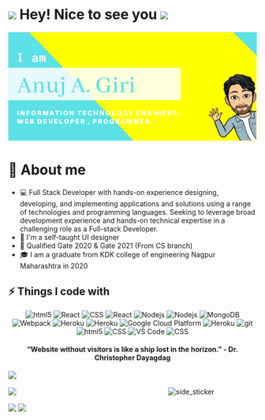 <h1><img src="https://emojis.slackmojis.com/emojis/images/1531849430/4246/blob-sunglasses.gif?1531849430" width="30"/> Hey! Nice to see you <img height="40" src="https://emoji.gg/assets/emoji/7333-parrotdance.gif"></h1>
<p align="left">
<img src="Anuj A. Giri (4) (1).png" alt="nametag" >
</p>

<h1>📖 About me</h1>

* 💻 Full Stack Developer with hands-on experience designing, developing, and implementing applications and solutions using a range of technologies and programming languages. Seeking to leverage broad development experience and hands-on technical expertise in a challenging role as a Full-stack Developer.
* 🎨 I'm a self-taught UI designer
* 📱  Qualified Gate 2020 & Gate 2021 (From CS branch)
* 🎓 I am a graduate from KDK college of engineering Nagpur Maharashtra in 2020
<!-- * 🌐 You can see some of my projects on [my portfolio]() -->

## ⚡ Things I code with

<p align="center">
   <img alt="html5" src="https://img.shields.io/badge/-HTML-E34F26?style=flat-square&logo=html5&logoColor=white" />
   <img alt="React" src="https://img.shields.io/badge/-CSS-45b8d8?style=flat-square&logo=CSS3&logoColor=white" />
  <img alt="CSS" src="https://img.shields.io/badge/-JavaScript-764ABC?style=flat-square&logo=JavaScript&logoColor=white" />
  <img alt="React" src="https://img.shields.io/badge/-React-45b8d8?style=flat-square&logo=react&logoColor=white" />
  <img alt="Nodejs" src="https://img.shields.io/badge/-Nodejs-43853d?style=flat-square&logo=Node.js&logoColor=white" />
  <img alt="Nodejs" src="https://img.shields.io/badge/-Express-43853d?style=flat-square&logo=Node.js&logoColor=white" />
   <img alt="MongoDB" src="https://img.shields.io/badge/-MongoDB-13aa52?style=flat-square&logo=mongodb&logoColor=white" />
  <img alt="Webpack" src="https://img.shields.io/badge/-Mongoose-8DD6F9?style=flat-square&logo=Mongoose&logoColor=white" />
  <img alt="Heroku" src="https://img.shields.io/badge/-Sql-430098?style=flat-square&logo=sql&logoColor=white" />
  <img alt="Heroku" src="https://img.shields.io/badge/-Algorithm and data structure-430098?style=flat-square&logo=Algorithm and data structure&logoColor=white" />
  <img alt="Google Cloud Platform" src="https://img.shields.io/badge/-Google_Cloud_Platform-1a73e8?style=flat-square&logo=google-cloud&logoColor=white" />
  <img alt="Heroku" src="https://img.shields.io/badge/-Heroku-430098?style=flat-square&logo=heroku&logoColor=white" />
   <img alt="git" src="https://img.shields.io/badge/-Git-F05032?style=flat-square&logo=git&logoColor=white" />
  <img alt="html5" src="https://img.shields.io/badge/-MUI-E34F26?style=flat-square&logo=MUI&logoColor=white" />
   <img alt="CSS" src="https://img.shields.io/badge/-Bootstrap-764ABC?style=flat-square&logo=Bootstrap&logoColor=white" />
  <img alt="VS Code" src="https://img.shields.io/badge/-VS_Code-007ACC?style=flat-square&logo=visual-studio-code&logoColor=white" /> 
<img alt="CSS" src="https://img.shields.io/badge/-Atom-764ABC?style=flat-square&logo=Atom&logoColor=white" />
  
</p>


<h4 align="center" font-style="italic" >  “Website without visitors is like a ship lost in the horizon.” - Dr. Christopher Dayagdag </h4>


<a><img src="https://user-images.githubusercontent.com/73097560/115834477-dbab4500-a447-11eb-908a-139a6edaec5c.gif"></a>
<p>
<img align="right" width="180" alt="side_sticker" src="https://media.giphy.com/media/TEnXkcsHrP4YedChhA/giphy.gif" />

<img src="https://github-readme-stats.vercel.app/api?username=anujgiri20&show_icons=true&theme=radical" />
</p>
<img src="https://github-readme-streak-stats.herokuapp.com/?user=anujgiri20&theme=radical" />

<img src="https://github-readme-stats.vercel.app/api/top-langs/?username=anujgiri20&layout=compact&theme=radical&langs_count=6" />



<!-- snake -->
<!--<img alt="contribution"  src="https://github.com/anujgiri20/anujgiri20/blob/output/github-contribution-grid-snake.svg" />
-->



<!--
**anujgiri20/anujgiri20** is a ✨ _special_ ✨ repository because its `README.md` (this file) appears on your GitHub profile.

Here are some ideas to get you started:

- 🔭 I’m currently working on ...
- 🌱 I’m currently learning ...
- 👯 I’m looking to collaborate on ...
- 🤔 I’m looking for help with ...
- 💬 Ask me about ...
- 📫 How to reach me: ...
- 😄 Pronouns: ...
- ⚡ Fun fact: ...
-->
